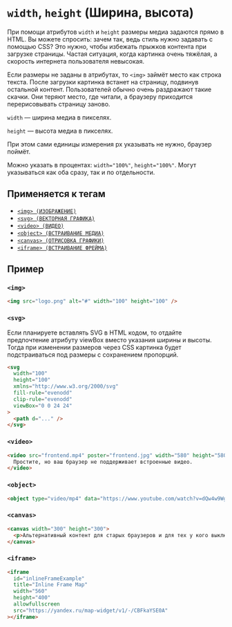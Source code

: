 # `width`, `height` (Ширина, высота)

При помощи атрибутов `width` и `height` размеры медиа задаются прямо в HTML. Вы можете спросить: зачем так, ведь стиль нужно задавать с помощью CSS? Это нужно, чтобы избежать прыжков контента при загрузке страницы. Частая ситуация, когда картинка очень тяжёлая, а скорость интернета пользователя невысокая.

Если размеры не заданы в атрибутах, то `<img>` займёт место как строка текста. После загрузки картинка встанет на страницу, подвинув остальной контент. Пользователей обычно очень раздражают такие скачки. Они теряют место, где читали, а браузеру приходится перерисовывать страницу заново.

`width` — ширина медиа в пикселях.

`height` — высота медиа в пикселях.

При этом сами единицы измерения px указывать не нужно, браузер поймёт.

Можно указать в процентах: `width="100%"`, `height="100%"`. Могут указываться как оба сразу, так и по отдельности.

## Применяется к тегам

- [`<img> (ИЗОБРАЖЕНИЕ)`](<../TAGS MEDIA/img.md>)
- [`<svg> (ВЕКТОРНАЯ ГРАФИКА)`](<../TAGS MEDIA/svg.md>)
- [`<video> (ВИДЕО)`](<../TAGS MEDIA/video.md>)
- [`<object> (ВСТРАИВАНИЕ МЕДИА)`](<../TAGS MEDIA/object.md>)
- [`<canvas> (ОТРИСОВКА ГРАФИКИ)`](<../TAGS MEDIA/canvas.md>)
- [`<iframe> (ВСТРАИВАНИЕ ФРЕЙМА)`](<../TAGS MEDIA/iframe.md>)

## Пример

### `<img>`

```html
<img src="logo.png" alt="#" width="100" height="100" />
```

### `<svg>`

Если планируете вставлять SVG в HTML кодом, то отдайте предпочтение атрибуту viewBox вместо указания ширины и высоты. Тогда при изменении размеров через CSS картинка будет подстраиваться под размеры с сохранением пропорций.

```html
<svg
  width="100"
  height="100"
  xmlns="http://www.w3.org/2000/svg"
  fill-rule="evenodd"
  clip-rule="evenodd"
  viewBox="0 0 24 24"
>
  <path d="..." />
</svg>
```

### `<video>`

```html
<video src="frontend.mp4" poster="frontend.jpg" width="580" height="580">
  Простите, но ваш браузер не поддерживает встроенные видео.
</video>
```

### `<object>`

```html
<object type="video/mp4" data="https://www.youtube.com/watch?v=dQw4w9WgXcQ" width="1280" height="720"></object>
```

### `<canvas>`

```html
<canvas width="300" height="300">
  <p>Альтернативный контент для старых браузеров и для тех у кого выключен JavaScript.</p>
</canvas>
```

### `<iframe>`

```html
<iframe
  id="inlineFrameExample"
  title="Inline Frame Map"
  width="560"
  height="400"
  allowfullscreen
  src="https://yandex.ru/map-widget/v1/-/CBFkaYSE0A"
></iframe>
```
